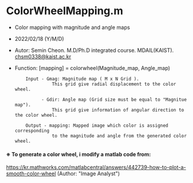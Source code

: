 # ColorWheelMapping.m
- Color mapping with magnitude and angle maps

- 2022/02/18 (Y/M/D)
- Autor:  Semin Cheon. M.D/Ph.D integrated course. MDAIL(KAIST).
          chsm0338@kaist.ac.kr
          
- Function:
 [mapping] = colorwheel(Magnitude_map, Angle_map)

          Input - Gmag: Magnitude map ( M x N Grid ). 
                    This grid give radial displacement to the color wheel.
                    
                - Gdir: Angle map (Grid size must be equal to "Magnitue map"). 
                    This grid give information of angular direction to the color wheel.
                
          Output - mapping: Mapped image which color is assigned corresponding 
                    to the magnitude and angle from the generated color wheel.


#### ※ To generate a color wheel, i modify a matlab code from:
https://kr.mathworks.com/matlabcentral/answers/442739-how-to-plot-a-smooth-color-wheel
(Author: "Image Analyst") 
